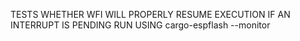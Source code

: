 TESTS WHETHER WFI WILL PROPERLY RESUME EXECUTION IF AN INTERRUPT IS PENDING
RUN USING cargo-espflash --monitor